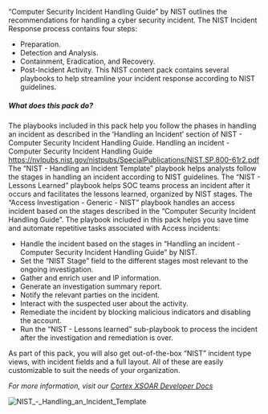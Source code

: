 “Computer Security Incident Handling Guide” by NIST outlines the recommendations for handling a cyber security incident. The NIST Incident Response process contains four steps:
- Preparation.
- Detection and Analysis.
- Containment, Eradication, and Recovery.
- Post-Incident Activity.
This NIST content pack contains several playbooks to help streamline your incident response according to NIST guidelines. 


##### What does this pack do?
The playbooks included in this pack help you follow the phases in handling an incident as described in the ‘Handling an Incident’ section of NIST - Computer Security Incident Handling Guide.
Handling an incident - Computer Security Incident Handling Guide
https://nvlpubs.nist.gov/nistpubs/SpecialPublications/NIST.SP.800-61r2.pdf
The “NIST - Handling an Incident Template” playbook helps analysts follow the stages in handling an incident according to NIST guidelines. The “NIST - Lessons Learned” playbook helps SOC teams process an incident after it occurs and facilitates the lessons learned, organized by NIST stages. 
The “Access Investigation - Generic - NIST” playbook handles an access incident based on the stages described in the “Computer Security Incident Handling Guide”.
The playbook included in this pack helps you save time and automate repetitive tasks associated with Access incidents:
- Handle the incident based on the stages in “Handling an incident - Computer Security Incident Handling Guide” by NIST.
- Set the “NIST Stage” field to the different stages most relevant to the ongoing investigation.
- Gather and enrich user and IP information.
- Generate an investigation summary report.
- Notify the relevant parties on the incident.
- Interact with the suspected user about the activity.
- Remediate the incident by blocking malicious indicators and disabling the account.
- Run the “NIST - Lessons learned” sub-playbook to process the incident after the investigation and remediation is over.

As part of this pack, you will also get out-of-the-box “NIST” incident type views, with incident fields and a full layout. All of these are easily customizable to suit the needs of your organization.

_For more information, visit our  [Cortex XSOAR Developer Docs](https://xsoar.pan.dev/docs/reference/playbooks/nist---handling-an-incident-template)_

![NIST_-_Handling_an_Incident_Template](../../doc_files/NIST_-_Handling_an_Incident_Template_2.png)
